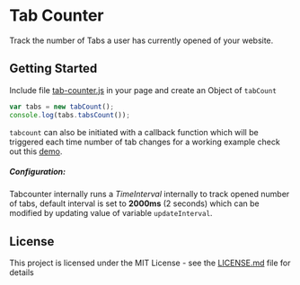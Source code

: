 # Tab Counter

Track the number of Tabs a user has currently opened of your website.

## Getting Started

Include  file [tab-counter.js](src/tab-counter.js) in your page and create an Object of `tabCount`
```javascript
var tabs = new tabCount();
console.log(tabs.tabsCount());
```
`tabcount` can also be initiated with a callback function which will be triggered each time number of tab changes for a working example check out this [demo](demo/count.html).
##### Configuration:
Tabcounter internally runs a *TimeInterval* internally to track opened number of tabs, default interval is set to **2000ms** (2 seconds) which can be modified by updating value of variable `updateInterval`.

## License

This project is licensed under the MIT License - see the [LICENSE.md](LICENSE.md) file for details
